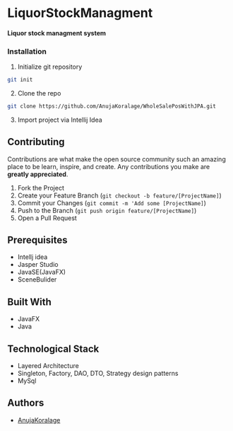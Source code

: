 # LiquorStockManagment

#### Liquor stock managment system

### Installation

1. Initialize git repository
```sh
git init
```
2. Clone the repo
```sh
git clone https://github.com/AnujaKoralage/WholeSalePosWithJPA.git
```
3. Import project via Intellij Idea

## Contributing

Contributions are what make the open source community such an amazing place to be learn, inspire, and create. Any contributions you make are **greatly appreciated**.

1. Fork the Project
2. Create your Feature Branch (`git checkout -b feature/[ProjectName]`)
3. Commit your Changes (`git commit -m 'Add some [ProjectName]`)
4. Push to the Branch (`git push origin feature/[ProjectName]`)
5. Open a Pull Request

## Prerequisites

+ Intellj idea
+ Jasper Studio
+ JavaSE(JavaFX)
+ SceneBulider

## Built With

+ JavaFX
+ Java

## Technological Stack

- Layered Architecture
- Singleton, Factory, DAO, DTO, Strategy design patterns
- MySql

## Authors

- [AnujaKoralage](https://github.com/AnujaKoralage)
